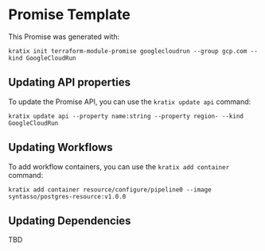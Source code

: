 # Promise Template

This Promise was generated with:

```
kratix init terraform-module-promise googlecloudrun --group gcp.com --kind GoogleCloudRun
```

## Updating API properties

To update the Promise API, you can use the `kratix update api` command:

```
kratix update api --property name:string --property region- --kind GoogleCloudRun
```

## Updating Workflows

To add workflow containers, you can use the `kratix add container` command:

```
kratix add container resource/configure/pipeline0 --image syntasso/postgres-resource:v1.0.0
```

## Updating Dependencies

TBD